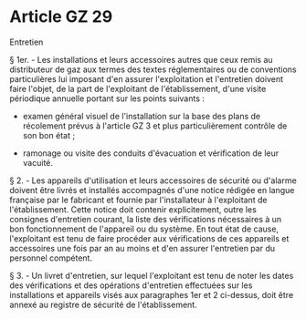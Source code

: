 # Article GZ 29

Entretien

§ 1er. - Les installations et leurs accessoires autres que ceux remis au distributeur de gaz aux termes des textes réglementaires ou de conventions particulières lui imposant d'en assurer l'exploitation et l'entretien doivent faire l'objet, de la part de l'exploitant de l'établissement, d'une visite périodique annuelle portant sur les points suivants :

- examen général visuel de l'installation sur la base des plans de récolement prévus à l'article GZ 3 et plus particulièrement contrôle de son bon état ;

- ramonage ou visite des conduits d'évacuation et vérification de leur vacuité.

§ 2. - Les appareils d'utilisation et leurs accessoires de sécurité ou d'alarme doivent être livrés et installés accompagnés d'une notice rédigée en langue française par le fabricant et fournie par l'installateur à l'exploitant de l'établissement. Cette notice doit contenir explicitement, outre les consignes d'entretien courant, la liste des vérifications nécessaires à un bon fonctionnement de l'appareil ou du système. En tout état de cause, l'exploitant est tenu de faire procéder aux vérifications de ces appareils et accessoires une fois par an au moins et d'en assurer l'entretien par du personnel compétent.

§ 3. - Un livret d'entretien, sur lequel l'exploitant est tenu de noter les dates des vérifications et des opérations d'entretien effectuées sur les installations et appareils visés aux paragraphes 1er et 2 ci-dessus, doit être annexé au registre de sécurité de l'établissement.
